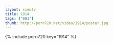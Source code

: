 ```yaml
--- 
layout: sieutv
title: 1914
tags: ["001"]
thumb: http://porn720.net/video/1914/poster.jpg
---
```

{% include porn720 key="1914" %} 
